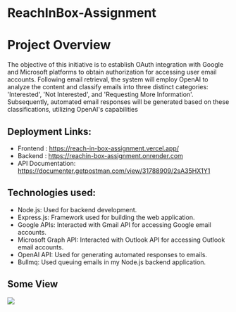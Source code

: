 ﻿# ReachInBox-Assignment
 # Project Overview
  The objective of this initiative is to establish OAuth integration with Google and Microsoft platforms to obtain authorization for accessing user email accounts. Following email retrieval, the system will employ OpenAI to analyze the content and classify emails into three distinct categories: 'Interested', 'Not Interested', and 'Requesting More Information'. Subsequently, automated email responses will be generated based on these classifications, utilizing OpenAI's capabilities

## Deployment Links:
- Frontend : https://reach-in-box-assignment.vercel.app/
- Backend : https://reachin-box-assignment.onrender.com
- API Documentation: https://documenter.getpostman.com/view/31788909/2sA35HX1Y1


## Technologies used:
- Node.js: Used for backend development.
- Express.js: Framework used for building the web application.
- Google APIs: Interacted with Gmail API for accessing Google email accounts.
- Microsoft Graph API: Interacted with Outlook API for accessing Outlook email accounts.
- OpenAI API: Used for generating automated responses to emails.
- Bullmq: Used queuing emails in my Node.js backend application.


## Some View

 <img src="assets/Screenshot (370).png">

